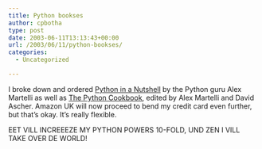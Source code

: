 ```yaml
---
title: Python bookses
author: cpbotha
type: post
date: 2003-06-11T13:13:43+00:00
url: /2003/06/11/python-bookses/
categories:
  - Uncategorized

---
```

I broke down and ordered [Python in a Nutshell][1] by the Python guru Alex Martelli as well as [The Python Cookbook][2], edited by Alex Martelli and David Ascher. Amazon UK will now proceed to bend my credit card even further, but that&#8217;s okay. It&#8217;s really flexible.

EET VILL INCREEEZE MY PYTHON POWERS 10-FOLD, UND ZEN I VILL TAKE OVER DE WORLD!

 [1]: http://www.amazon.co.uk/exec/obidos/ASIN/0596001886/ref=sr_aps_books_1_1/202-9314891-8609446
 [2]: http://www.amazon.co.uk/exec/obidos/ASIN/0596001673/ref=pd_bxgy_text_2_cp/202-9314891-8609446